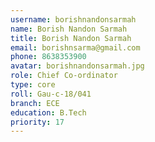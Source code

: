 ```yaml
---
username: borishnandonsarmah
name: Borish Nandon Sarmah
title: Borish Nandon Sarmah
email: borishnsarma@gmail.com
phone: 8638353900
avatar: borishnandonsarmah.jpg
role: Chief Co-ordinator
type: core
roll: Gau-c-18/041
branch: ECE
education: B.Tech
priority: 17
---
```

